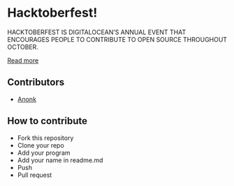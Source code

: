 # Hacktoberfest!

HACKTOBERFEST IS DIGITALOCEAN’S ANNUAL EVENT THAT ENCOURAGES PEOPLE TO CONTRIBUTE TO OPEN SOURCE THROUGHOUT OCTOBER.

[Read more](https://hacktoberfest.com/about/)

## Contributors

- [Anonk](https://github.com/anonkyuhuu/)

## How to contribute

- Fork this repository
- Clone your repo
- Add your program
- Add your name in readme.md
- Push
- Pull request

